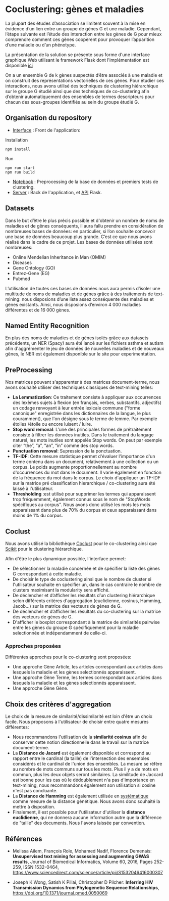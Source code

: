 # Coclustering: gènes et maladies
La plupart des études d’association se limitent souvent à la mise en évidence d’un lien entre un groupe de gènes G et une maladie. Cependant, l’étape suivante est l’étude des interaction entre les gènes de G pour mieux comprendre comment ces gènes coopèrent pour provoquer l’apparition d’une maladie ou d’un phénotype.

La présentation de la solution se présente sous forme d'une interface graphique Web utilisant le framework Flask dont l'implémentation est disponible [ici](insert_liens_site)

On a un ensemble G de k gènes suspectés d’être associés à une maladie et on construit des représentations vectorielles de ces gènes. Pour étudier ces interactions, nous avons utilisé des techniques de clustering hiérarchique sur le groupe G étudié ainsi que des techniques de co-clustering afin d’obtenir automatiquement des ensembles de termes
descripteurs pour chacun des sous-groupes identifiés au sein du groupe étudié G.

## Organisation du repository
* [Interface](https://github.com/yannistannier/coclust/tree/master/interface) : Front de l'application:

Installation
```
npm install
```
Run
```
npm run start
npm run build
```

* [Notebook](https://github.com/yannistannier/coclust/tree/master/notebook) : Preprocessing de la base de données et premiers tests de clustering.
* [Server](https://github.com/yannistannier/coclust/tree/master/server) : Back de l'application, et [API](https://github.com/JosephGesnouin/coclust/blob/master/server/api.py) Flask.

## Datasets
Dans le but d’être le plus précis possible et d'obtenir un nombre de noms de maladies et de gênes conséquents, il aura fallu prendre en considération de nombreuses bases de données: en particulier, si l’on souhaite concevoir une base de données beaucoup plus grande. C’est ce que nous avons réalisé dans le cadre de ce projet. Les bases de données utilisées sont nombreuses:
* Online Mendelian Inheritance in Man (OMIM)
* Diseases
* Gene Ontology (GO)
* Entrez-Gene (EG)
* Pubmed

L’utilisation de toutes ces bases de données nous aura permis d’isoler une multitude de noms de maladies et de gènes grâce à des traitements de text-mining: nous disposions d’une liste assez conséquente des maladies et gènes existants. Ainsi, nous disposions d’environ 4 000 maladies différentes et de 16 000 gènes.


## Named Entity Recognition
En plus des noms de maladies et de gènes isolés grâce aux datasets précédents, un NER (Spacy) aura été lancé sur les fichiers asthma et autism afin d'aggrémenter le jeu de données de nouvelles maladies et de nouveaux gênes, le NER est également disponible sur le site pour experimentation.

## PreProcessing
Nos matrices pouvant s'apparenter à des matrices document-terme, nous avons souhaité utiliser des techniques classiques de text-mining telles:
*  **La Lemmatization**: Ce traitement consiste à appliquer aux occurrences des lexèmes sujets à flexion (en français, verbes, substantifs, adjectifs) un codage renvoyant à leur entrée lexicale commune ("forme canonique" enregistrée dans les dictionnaires de la langue, le plus couramment), que l'on désigne sous le terme de lemme. Par exemple étoiles /étoile ou encore luisent / luire.
* **Stop word removal**: L'une des principales formes de prétraitement consiste à filtrer les données inutiles. Dans le traitement du langage naturel, les mots inutiles sont appelés Stop words. On peut par exemple citer “the”, “a”, “an”, “in” comme des stop words.
* **Punctuation removal**: Supression de la ponctuation.
* **TF-IDF**: Cette mesure statistique permet d'évaluer l'importance d'un terme contenu dans un document, relativement à une collection ou un corpus. Le poids augmente proportionnellement au nombre d'occurrences du mot dans le document. Il varie également en fonction de la fréquence du mot dans le corpus. Le choix d'appliquer un TF-IDF sur la matrice pré classification hierarchique / co-clustering aura été laissé à l'utilisateur.
* **Thresholding** :est utilisé pour supprimer les termes qui apparaissent trop fréquemment, également connus sous le nom de "StopWords spécifiques au corpus". Nous avons donc utilisé les mots les mots apparaissant dans plus de 70% du corpus et ceux apparaissant dans moins de 1% du corpus.

## Coclust
Nous avons utilisé la bibliothèque [Coclust](https://github.com/franrole/cclust_package/tree/master/datasets) pour le co-clustering ainsi que [Scikit](https://scikit-learn.org/stable/) pour le clustering hiérarchique.

Afin d'être le plus dynamique possible, l'interface permet:
* De sélectionner la maladie concernée et de spécifier la liste des gènes G correspondant à cette maladie.
* De choisir le type de coclustering ainsi que le nombre de cluster si l'utilisateur souhaite en spécifier un, dans le cas contraire le nombre de clusters maximisant la modularity sera affiché.
* De déclencher et d’afficher les résultats d’un clustering hiérarchique selon différents critères d'aggregation (euclidienne, cosinus, Hamming, Jacob...) sur la matrice des vecteurs de gènes de G.
* De déclencher et d’afficher les résultats du co-clustering sur la matrice des vecteurs de gènes de G.
* D'afficher le boxplot correspondant à la matrice de similarités pairwise entre les gènes du groupe G spécifiquement pour la maladie selectionnée et indépendamment de celle-ci.

### Approches proposées
Différentes approches pour le co-clustering sont proposées:
* Une approche Gène Article, les articles correspondant aux articles dans lesquels la maladie et les gènes selectionnés apparaissent.
* Une approche Gène Terme, les termes correspondant aux articles dans lesquels la maladie et les gènes selectionnés apparaissent.
* Une approche Gène Gène.


## Choix des critères d'aggregation
Le choix de la mesure de similarité/dissimilarité est loin d'être un choix facile. Nous proposons à l'utilisateur de choisir entre quatre mesures différentes: 
* Nous recommandons l'utilisation de la **similarité cosinus** afin de conserver cette notion directionnelle dans le travail sur la matrice document-terme.
* La **Distance de Jacard** est également disponible et correspond au rapport entre le cardinal (la taille) de l'intersection des ensembles considérés et le cardinal de l'union des ensembles. La mesure se réfère au nombre de mots communs sur tous les mots. Plus il y a de mots en commun, plus les deux objets seront similaires. La similitude de Jaccard est bonne pour les cas où le dédoublement n'a pas d'importance en text-mining, nous recommandons également son utilisation si cosine n'est pas concluante.
* La **Distance de Hamming** est également utilisée en [systématique](https://journals.plos.org/plosmedicine/article?id=10.1371/journal.pmed.0050069) comme mesure de la distance génétique. Nous avons donc souhaité la mettre à disposition.
* Finalement, il est possible pour l'utilisateur d'utiliser la **distance euclidienne**, qui ne donnera aucune information autre que la différence de "taille" des documents. Nous l'avons laissée par convention.

## Références
* Melissa Ailem, François Role, Mohamed Nadif, Florence Demenais:
**Unsupervised text mining for assessing and augmenting GWAS results**,
Journal of Biomedical Informatics,
Volume 60,
2016,
Pages 252-259,
ISSN 1532-0464,
https://www.sciencedirect.com/science/article/pii/S1532046416000307

* Joseph K Wong, Satish K Pillai, Christopher D Pilcher:
**Inferring HIV Transmission Dynamics from Phylogenetic Sequence Relationships**,
https://doi.org/10.1371/journal.pmed.0050069


